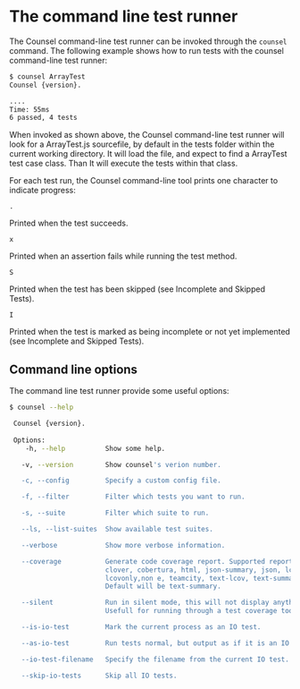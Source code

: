 # The command line test runner

The Counsel command-line test runner can be invoked through the `counsel` command. The following example shows how to run tests with the counsel command-line test runner:

```bash
$ counsel ArrayTest
Counsel {version}.

....
Time: 55ms
6 passed, 4 tests
```

When invoked as shown above, the Counsel command-line test runner will look for a ArrayTest.js sourcefile, by default in the tests folder within the current working directory. It will load the file, and expect to find a ArrayTest test case class. Than It will execute the tests within that class.

For each test run, the Counsel command-line tool prints one character to indicate progress:

`.`

Printed when the test succeeds.

`x`

Printed when an assertion fails while running the test method.

`S`

Printed when the test has been skipped (see Incomplete and Skipped Tests).

`I`

Printed when the test is marked as being incomplete or not yet implemented (see Incomplete and Skipped Tests).

## Command line options

The command line test runner provide some useful options:

```bash
$ counsel --help

 Counsel {version}.
 
 Options:
 	-h, --help         	Show some help.

   -v, --version        Show counsel's verion number.

   -c, --config         Specify a custom config file.

   -f, --filter         Filter which tests you want to run.

   -s, --suite          Filter which suite to run.

   --ls, --list-suites  Show available test suites.

   --verbose            Show more verbose information.

   --coverage           Generate code coverage report. Supported report types:
   						clover, cobertura, html, json-summary, json, lcov,
   						lcovonly,non e, teamcity, text-lcov, text-summary, text.
    					Default will be text-summary.

   --silent             Run in silent mode, this will not display anything.
   						Usefull for running through a test coverage tool.

   --is-io-test         Mark the current process as an IO test.

   --as-io-test         Run tests normal, but output as if it is an IO test.

   --io-test-filename   Specify the filename from the current IO test.

   --skip-io-tests      Skip all IO tests.
```
